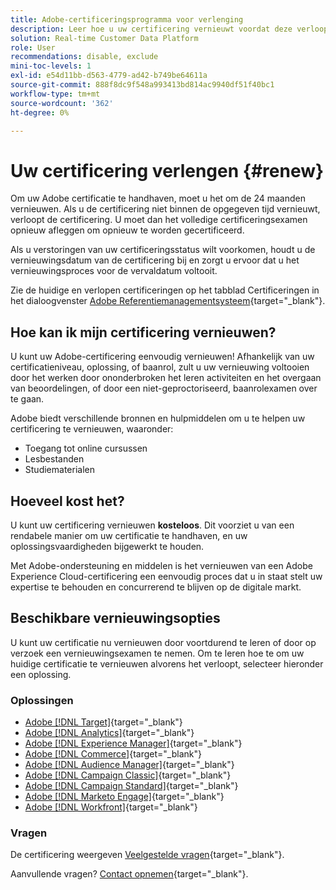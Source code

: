 ```yaml
---
title: Adobe-certificeringsprogramma voor verlenging
description: Leer hoe u uw certificering vernieuwt voordat deze verloopt.
solution: Real-time Customer Data Platform
role: User
recommendations: disable, exclude
mini-toc-levels: 1
exl-id: e54d11bb-d563-4779-ad42-b749be64611a
source-git-commit: 888f8dc9f548a993413bd814ac9940df51f40bc1
workflow-type: tm+mt
source-wordcount: '362'
ht-degree: 0%

---
```


# Uw certificering verlengen {#renew}

Om uw Adobe certificatie te handhaven, moet u het om de 24 maanden vernieuwen. Als u de certificering niet binnen de opgegeven tijd vernieuwt, verloopt de certificering. U moet dan het volledige certificeringsexamen opnieuw afleggen om opnieuw te worden gecertificeerd.

Als u verstoringen van uw certificeringsstatus wilt voorkomen, houdt u de vernieuwingsdatum van de certificering bij en zorgt u ervoor dat u het vernieuwingsproces voor de vervaldatum voltooit.

Zie de huidige en verlopen certificeringen op het tabblad Certificeringen in het dialoogvenster [Adobe Referentiemanagementsysteem](https://www.certmetrics.com/adobe/candidate/cert_summary.aspx){target="_blank"}.

## Hoe kan ik mijn certificering vernieuwen?

U kunt uw Adobe-certificering eenvoudig vernieuwen! Afhankelijk van uw certificatieniveau, oplossing, of baanrol, zult u uw vernieuwing voltooien door het werken door ononderbroken het leren activiteiten en het overgaan van beoordelingen, of door een niet-geproctoriseerd, baanrolexamen over te gaan.

Adobe biedt verschillende bronnen en hulpmiddelen om u te helpen uw certificering te vernieuwen, waaronder:

* Toegang tot online cursussen
* Lesbestanden
* Studiematerialen

## Hoeveel kost het?

U kunt uw certificering vernieuwen **kosteloos**. Dit voorziet u van een rendabele manier om uw certificatie te handhaven, en uw oplossingsvaardigheden bijgewerkt te houden.

Met Adobe-ondersteuning en middelen is het vernieuwen van een Adobe Experience Cloud-certificering een eenvoudig proces dat u in staat stelt uw expertise te behouden en concurrerend te blijven op de digitale markt.

## Beschikbare vernieuwingsopties

U kunt uw certificatie nu vernieuwen door voortdurend te leren of door op verzoek een vernieuwingsexamen te nemen. Om te leren hoe te om uw huidige certificatie te vernieuwen alvorens het verloopt, selecteer hieronder een oplossing.

### Oplossingen

* [Adobe [!DNL Target]](https://experienceleague.adobe.com/docs/certification/certification/technical-certifications/at/at-renew.html){target="_blank"}
* [Adobe [!DNL Analytics]](https://experienceleague.adobe.com/docs/certification/certification/technical-certifications/aa/aa-renew.html){target="_blank"}
* [Adobe [!DNL Experience Manager]](https://experienceleague.adobe.com/docs/certification/certification/technical-certifications/aem/aem-renew.html){target="_blank"}
* [Adobe [!DNL Commerce]](https://experienceleague.adobe.com/docs/certification/certification/technical-certifications/ac/ac-renew.html){target="_blank"}
* [Adobe [!DNL Audience Manager]](https://experienceleague.adobe.com/docs/certification/certification/technical-certifications/aam/aam-renew.html){target="_blank"}
* [Adobe [!DNL Campaign Classic]](https://experienceleague.adobe.com/docs/certification/certification/technical-certifications/acc/acc-renew.html){target="_blank"}
* [Adobe [!DNL Campaign Standard]](https://experienceleague.adobe.com/docs/certification/certification/technical-certifications/acs/acs-renew.html){target="_blank"}
* [Adobe [!DNL Marketo Engage]](https://experienceleague.adobe.com/docs/certification/certification/technical-certifications/ame/ame-renew.html){target="_blank"}
* [Adobe [!DNL Workfront]](https://experienceleague.adobe.com/docs/certification/program/technical-certifications/aw/aw-renew.html){target="_blank"}

### Vragen

De certificering weergeven [Veelgestelde vragen](https://experienceleague.adobe.com/docs/certification/certification/faq.html){target="_blank"}.

Aanvullende vragen? [Contact opnemen](mailto:certif@adobe.com){target="_blank"}.

